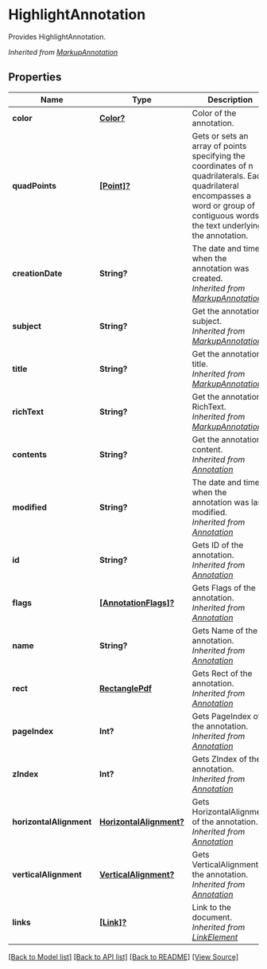 ﻿# HighlightAnnotation
Provides HighlightAnnotation.

*Inherited from [MarkupAnnotation](MarkupAnnotation.md)*
## Properties
Name | Type | Description | Notes
------------ | ------------- | ------------- | -------------
**color** | [**Color?**](Color.md) | Color of the annotation. | [optional]
**quadPoints** | [**[Point]?**](Point.md) | Gets or sets an array of points specifying the coordinates of n quadrilaterals. Each quadrilateral encompasses a word or group of contiguous words in the text underlying the annotation.  | [optional]
**creationDate** | **String?** | The date and time when the annotation was created.<br />*Inherited from [MarkupAnnotation](MarkupAnnotation.md)* | [optional]
**subject** | **String?** | Get the annotation subject.<br />*Inherited from [MarkupAnnotation](MarkupAnnotation.md)* | [optional]
**title** | **String?** | Get the annotation title.<br />*Inherited from [MarkupAnnotation](MarkupAnnotation.md)* | [optional]
**richText** | **String?** | Get the annotation RichText.<br />*Inherited from [MarkupAnnotation](MarkupAnnotation.md)* | [optional]
**contents** | **String?** | Get the annotation content.<br />*Inherited from [Annotation](Annotation.md)* | [optional]
**modified** | **String?** | The date and time when the annotation was last modified.<br />*Inherited from [Annotation](Annotation.md)* | [optional]
**id** | **String?** | Gets ID of the annotation.<br />*Inherited from [Annotation](Annotation.md)* | [optional]
**flags** | [**[AnnotationFlags]?**](AnnotationFlags.md) | Gets Flags of the annotation.<br />*Inherited from [Annotation](Annotation.md)* | [optional]
**name** | **String?** | Gets Name of the annotation.<br />*Inherited from [Annotation](Annotation.md)* | [optional]
**rect** | [**RectanglePdf**](RectanglePdf.md) | Gets Rect of the annotation.<br />*Inherited from [Annotation](Annotation.md)* | 
**pageIndex** | **Int?** | Gets PageIndex of the annotation.<br />*Inherited from [Annotation](Annotation.md)* | [optional]
**zIndex** | **Int?** | Gets ZIndex of the annotation.<br />*Inherited from [Annotation](Annotation.md)* | [optional]
**horizontalAlignment** | [**HorizontalAlignment?**](HorizontalAlignment.md) | Gets HorizontalAlignment of the annotation.<br />*Inherited from [Annotation](Annotation.md)* | [optional]
**verticalAlignment** | [**VerticalAlignment?**](VerticalAlignment.md) | Gets VerticalAlignment of the annotation.<br />*Inherited from [Annotation](Annotation.md)* | [optional]
**links** | [**[Link]?**](Link.md) | Link to the document.<br />*Inherited from [LinkElement](LinkElement.md)* | [optional]

[[Back to Model list]](../README.md#documentation-for-models) [[Back to API list]](../README.md#documentation-for-api-endpoints) [[Back to README]](../README.md) [[View Source]](../AsposePdfCloud/Models/HighlightAnnotation.swift)

